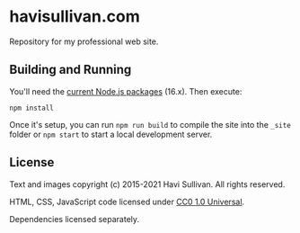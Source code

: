 # havisullivan.com

Repository for my professional web site. 

## Building and Running

You'll need the [current Node.js packages](https://nodejs.org/en/download/) (16.x). Then execute:

```
npm install
```

Once it's setup, you can run `npm run build` to compile the site into the `_site` folder or `npm start` to start a local development server.

## License

Text and images copyright (c) 2015-2021 Havi Sullivan. All rights reserved.

HTML, CSS, JavaScript code licensed under [CC0 1.0 Universal](LICENSE.md).

Dependencies licensed separately.